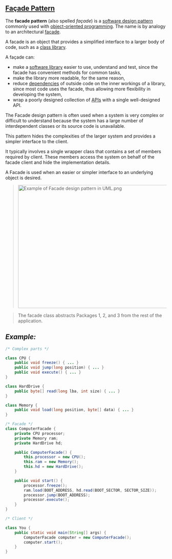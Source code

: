 [Façade Pattern](https://en.wikipedia.org/wiki/Facade_pattern)
--------------

The **facade pattern** (also spelled *façade*) is a [software design pattern](https://en.wikipedia.org/wiki/Software_design_pattern) commonly used with [object-oriented programming](https://en.wikipedia.org/wiki/Object-oriented_programming). The name is by analogy to an architectural [façade](https://en.wikipedia.org/wiki/Facade).

A facade is an object that provides a simplified interface to a larger body of code, such as a [class library](https://en.wikipedia.org/wiki/Class_library). 

A façade can:
-   make a [software library](https://en.wikipedia.org/wiki/Software_library) easier to use, understand and test, since the facade has convenient methods for common tasks,
-   make the library more readable, for the same reason,
-   reduce [dependencies](https://en.wikipedia.org/wiki/Coupling_(computer_programming)) of outside code on the inner workings of a library, since most code uses the facade, thus allowing more flexibility in developing the system,
-   wrap a poorly designed collection of [APIs](https://en.wikipedia.org/wiki/Application_programming_interface) with a single well-designed API.

The Facade design pattern is often used when a system is very complex or difficult to understand because the system has a large number of interdependent classes or its source code is unavailable. 

This pattern hides the complexities of the larger system and provides a simpler interface to the client.

It typically involves a single wrapper class that contains a set of members required by client. These members access the system on behalf of the facade client and hide the implementation details.

A Facade is used when an easier or simpler interface to an underlying object is desired.

> <img src="https://upload.wikimedia.org/wikipedia/en/5/57/Example_of_Facade_design_pattern_in_UML.png" alt="Example of Facade design pattern in UML.png" width="576" height="384" />

>  The facade class abstracts Packages 1, 2, and 3 from the rest of the application.

*Example:*
---------

```java
/* Complex parts */

class CPU {
    public void freeze() { ... }
    public void jump(long position) { ... }
    public void execute() { ... }
}

class HardDrive {
    public byte[] read(long lba, int size) { ... }
}

class Memory {
    public void load(long position, byte[] data) { ... }
}

/* Facade */
class ComputerFacade {
    private CPU processor;
    private Memory ram;
    private HardDrive hd;

    public ComputerFacade() {
        this.processor = new CPU();
        this.ram = new Memory();
        this.hd = new HardDrive();
    }

    public void start() {
        processor.freeze();
        ram.load(BOOT_ADDRESS, hd.read(BOOT_SECTOR, SECTOR_SIZE));
        processor.jump(BOOT_ADDRESS);
        processor.execute();
    }
}

/* Client */

class You {
    public static void main(String[] args) {
        ComputerFacade computer = new ComputerFacade();
        computer.start();
    }
}
```
